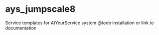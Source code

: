 # ays_jumpscale8
Service templates for AtYourService system
@todo installation or link to documentation 
